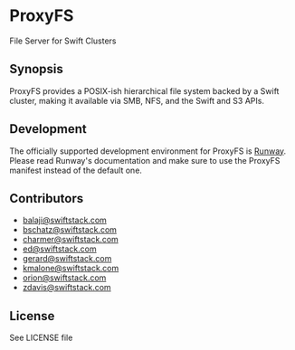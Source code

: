 # ProxyFS
File Server for Swift Clusters

## Synopsis

ProxyFS provides a POSIX-ish hierarchical file system backed by a Swift cluster, making it available via SMB, NFS, and the Swift and S3 APIs.

## Development

The officially supported development environment for ProxyFS is
[Runway](https://github.com/swiftstack/runway). Please read Runway's
documentation and make sure to use the ProxyFS manifest instead of the default
one.

## Contributors

 * balaji@swiftstack.com
 * bschatz@swiftstack.com
 * charmer@swiftstack.com
 * ed@swiftstack.com
 * gerard@swiftstack.com
 * kmalone@swiftstack.com
 * orion@swiftstack.com
 * zdavis@swiftstack.com

## License

See LICENSE file
